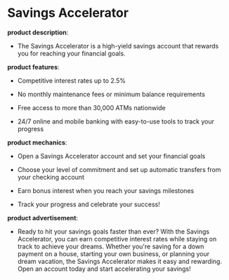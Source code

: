 # Savings Accelerator

**product description**: 

- The Savings Accelerator is a high-yield savings account that rewards you for reaching your financial goals.

**product features**: 

- Competitive interest rates up to 2.5%

- No monthly maintenance fees or minimum balance requirements

- Free access to more than 30,000 ATMs nationwide

- 24/7 online and mobile banking with easy-to-use tools to track your progress

**product mechanics**: 

- Open a Savings Accelerator account and set your financial goals

- Choose your level of commitment and set up automatic transfers from your checking account

- Earn bonus interest when you reach your savings milestones

- Track your progress and celebrate your success!

**product advertisement**: 

- Ready to hit your savings goals faster than ever? With the Savings Accelerator, you can earn competitive interest rates while staying on track to achieve your dreams. Whether you're saving for a down payment on a house, starting your own business, or planning your dream vacation, the Savings Accelerator makes it easy and rewarding. Open an account today and start accelerating your savings!

